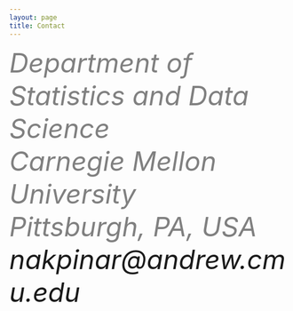 ```yaml
---
layout: page
title: Contact
---
```


<!DOCTYPE html>
<html>
<head>
<title>Font Awesome Icons</title>
<meta name="viewport" content="width=device-width, initial-scale=1">
<link rel="stylesheet" href="https://cdnjs.cloudflare.com/ajax/libs/font-awesome/4.7.0/css/font-awesome.min.css">
</head>
<body>

<i class="fa fa-map-marker" style="font-size:48px;color:grey">
   Department of Statistics and Data Science <br>
   Carnegie Mellon University <br>
   Pittsburgh, PA, USA
</i>
<i class="fa fa-envelope" style="font-size:48px;color:greay">
  nakpinar@andrew.cmu.edu
</i>

</body>
</html> 

